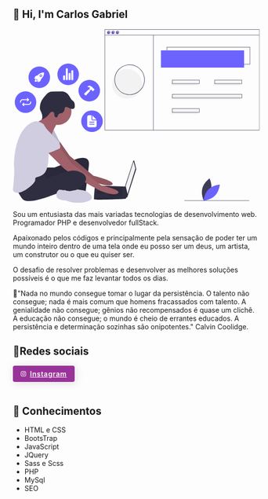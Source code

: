 ## 👋 Hi, I'm Carlos Gabriel

<svg width="100%" height="400" viewBox="0 0 1077 756" fill="none" xmlns="http://www.w3.org/2000/svg">
<g clip-path="url(#clip0)">
<path d="M864.146 702.423C857.161 729.021 832.687 745.643 832.687 745.643C832.687 745.643 819.536 719.141 826.521 692.543C833.506 665.945 857.98 649.323 857.98 649.323C857.98 649.323 871.13 675.825 864.146 702.423Z" fill="#3F3D56"/>
<path d="M853.552 696.797C833.989 716.124 831.801 745.628 831.801 745.628C831.801 745.628 861.329 743.796 880.892 724.469C900.454 705.142 902.643 675.638 902.643 675.638C902.643 675.638 873.114 677.469 853.552 696.797Z" fill="#6C63FF"/>
<path d="M144.734 601.808H181.575L272.363 566.283C272.363 566.283 336.836 539.967 331.573 589.966C326.31 639.965 317.099 707.069 317.099 707.069C317.099 707.069 288.152 693.912 272.363 697.859C256.574 701.806 267.1 617.597 267.1 617.597C267.1 617.597 138.155 679.438 126.313 671.544C114.471 663.649 111.84 608.387 111.84 608.387L144.734 601.808Z" fill="#2F2E41"/>
<path opacity="0.1" d="M144.734 601.808H181.575L272.363 566.283C272.363 566.283 336.836 539.967 331.573 589.966C326.31 639.965 317.099 707.069 317.099 707.069C317.099 707.069 288.152 693.912 272.363 697.859C256.574 701.806 267.1 617.597 267.1 617.597C267.1 617.597 138.155 679.438 126.313 671.544C114.471 663.649 111.84 608.387 111.84 608.387L144.734 601.808Z" fill="black"/>
<path d="M202.778 486.434L247.364 550.494L351.309 637.334C351.309 637.334 447.36 659.702 434.202 675.491C421.045 691.28 340.783 659.702 340.783 659.702C340.783 659.702 221.048 572.861 217.101 566.283C213.154 559.704 169.734 497.863 169.734 497.863L202.778 486.434Z" fill="#A0616A"/>
<path opacity="0.1" d="M202.778 486.434L247.364 550.494L351.309 637.334C351.309 637.334 447.36 659.702 434.202 675.491C421.045 691.28 340.783 659.702 340.783 659.702C340.783 659.702 221.048 572.861 217.101 566.283C213.154 559.704 169.734 497.863 169.734 497.863L202.778 486.434Z" fill="black"/>
<path d="M176.312 434.706L205.259 491.284C205.259 491.284 198.68 518.915 188.154 521.547C177.628 524.178 132.892 487.337 132.892 487.337L176.312 434.706Z" fill="#D0CDE1"/>
<path opacity="0.1" d="M176.312 434.706L205.259 491.284C205.259 491.284 198.68 518.915 188.154 521.547C177.628 524.178 132.892 487.337 132.892 487.337L176.312 434.706Z" fill="black"/>
<path d="M529.451 572.514L538.002 607.786C538.097 608.179 538.082 608.591 537.959 608.976L499.171 730.188C499.018 730.668 498.704 731.08 498.283 731.357C497.862 731.634 497.359 731.758 496.857 731.709C496.355 731.659 495.886 731.439 495.527 731.086C495.168 730.732 494.941 730.266 494.884 729.765L489.518 682.546C489.483 682.232 489.515 681.915 489.613 681.615L525.215 572.351C525.364 571.895 525.657 571.5 526.051 571.226C526.444 570.952 526.916 570.814 527.395 570.832C527.874 570.851 528.334 571.025 528.705 571.328C529.076 571.632 529.338 572.048 529.451 572.514Z" fill="#2F2E41"/>
<path d="M526.306 575.493L534.2 605.756L499.99 716.28L492.096 682.07L526.306 575.493Z" fill="#F2F2F2"/>
<path d="M353.941 739.964C355.256 743.911 490.78 738.648 492.096 737.332C493.243 735.684 494.213 733.92 494.99 732.069C496.227 729.437 497.359 726.806 497.359 726.806L492.096 684.201L357.888 679.438C357.888 679.438 354.533 715.543 353.848 732.069C353.677 736.24 353.677 739.174 353.941 739.964Z" fill="#2F2E41"/>
<path opacity="0.1" d="M474.991 689.965L477.622 726.806H418.413V689.965H474.991Z" fill="black"/>
<path opacity="0.1" d="M398.677 701.806L399.03 701.736L397.361 717.596H364.467V701.806H398.677Z" fill="black"/>
<path opacity="0.1" d="M353.941 739.964C355.256 743.911 490.78 738.648 492.096 737.332C493.243 735.684 494.213 733.92 494.99 732.069H353.848C353.677 736.24 353.677 739.174 353.941 739.964Z" fill="black"/>
<path d="M196.049 416.286C228.749 416.286 255.258 389.777 255.258 357.076C255.258 324.376 228.749 297.867 196.049 297.867C163.348 297.867 136.839 324.376 136.839 357.076C136.839 389.777 163.348 416.286 196.049 416.286Z" fill="#A0616A"/>
<path d="M192.102 409.707C192.102 409.707 172.365 443.917 168.418 462.337C164.471 480.758 109.208 425.496 109.208 425.496L101.972 406.417C101.972 406.417 153.944 382.076 149.997 362.339C146.05 342.603 192.102 409.707 192.102 409.707Z" fill="#A0616A"/>
<path d="M202.628 512.336L256.574 583.388L385.519 679.438C385.519 679.438 478.938 699.175 457.886 713.648C436.834 728.122 376.309 700.491 376.309 700.491C376.309 700.491 246.048 630.755 218.417 601.808C190.786 572.862 139.471 524.178 139.471 524.178L202.628 512.336Z" fill="#A0616A"/>
<path d="M130.261 622.861L146.05 647.86L240.281 618.214C260.957 611.71 283.629 614.103 301.968 625.657C318.415 636.018 328.941 652.465 305.257 676.807C257.89 725.49 226.312 699.175 226.312 699.175C226.312 699.175 67.104 774.173 40.7887 737.332C14.4734 700.491 13.1577 682.07 13.1577 682.07C13.1577 682.07 114.472 618.913 130.261 622.861Z" fill="#2F2E41"/>
<path d="M327.625 709.701C327.625 709.701 369.73 737.332 319.731 750.49C269.732 763.647 232.89 745.227 232.89 745.227C232.89 745.227 189.47 745.227 189.47 722.859C189.47 700.491 203.944 697.859 203.944 697.859L248.68 704.438C248.68 704.438 302.626 689.965 327.625 709.701Z" fill="#D0CDE1"/>
<path d="M244.621 342.182C248.651 343.978 252.647 346.105 257.029 346.626C261.41 347.148 266.399 345.618 268.472 341.723C269.592 339.619 269.72 337.145 269.772 334.762C269.931 327.537 269.408 319.726 264.83 314.135C261.916 310.576 257.662 308.333 254.646 304.861C252.485 302.373 251.047 299.358 249.498 296.449C243.632 285.432 234.947 274.844 222.876 271.668C217.836 270.341 212.548 270.406 207.337 270.48L176.94 270.909C172.02 270.978 167.026 271.059 162.317 272.482C152.533 275.441 145.409 283.668 138.884 291.537C134.003 297.423 129.109 303.371 125.446 310.083C120.194 319.879 117.538 330.857 117.732 341.97C117.691 344.82 118.059 347.662 118.824 350.408C119.72 352.926 120.829 355.363 122.141 357.692C127.841 368.889 131.226 382.874 124.806 393.674C135.958 389.119 146.992 383.146 154.348 373.607C157.639 369.339 160.22 364.343 164.606 361.212C168.992 358.08 176.138 357.809 178.952 362.405C179.919 364.264 180.417 366.331 180.403 368.427C180.608 371.877 180.602 375.46 182.065 378.591C183.528 381.722 187.012 384.248 190.339 383.312C196.067 381.698 195.519 372.906 199.931 368.912C203.282 365.878 208.452 366.458 212.757 365.081C217.773 363.477 221.536 359.132 223.681 354.322C225.311 350.666 225.287 341.099 228.371 339.119C232.239 336.636 241.036 340.583 244.621 342.182Z" fill="#2F2E41"/>
<path d="M97.2716 400.176C99.9352 399.465 102.74 399.472 105.4 400.197C113.846 402.464 132.78 408.467 136.839 417.601C142.103 429.443 160.523 447.864 160.523 447.864C160.523 447.864 185.523 472.863 180.26 489.968C174.997 507.073 155.26 526.81 155.26 526.81C155.26 526.81 160.523 608.387 134.208 629.439C107.893 650.492 97.3665 636.018 97.3665 655.755C97.3665 675.491 15.7892 737.332 0 699.175C0 699.175 7.89459 628.124 5.26306 603.124C2.66948 578.485 6.46634 424.759 97.2716 400.176Z" fill="#D0CDE1"/>
<path d="M139.471 433.39C139.471 433.39 219.733 492.6 205.259 517.599C205.259 517.599 156.576 541.283 146.05 539.967C135.524 538.652 94.7351 492.6 84.2089 488.653C73.6828 484.705 68.4198 413.654 139.471 433.39Z" fill="#D0CDE1"/>
<path d="M498.064 302.458C533.962 302.458 563.064 273.356 563.064 237.458C563.064 201.559 533.962 172.458 498.064 172.458C462.165 172.458 433.064 201.559 433.064 237.458C433.064 273.356 462.165 302.458 498.064 302.458Z" fill="#F2F2F2"/>
<path d="M1034.93 153.041H670.681V76.8212H1034.93V153.041ZM672.286 151.436H1033.33V78.4258H672.286V151.436Z" fill="#3F3D56"/>
<path d="M1008.45 92.0651H645.809V166.68H1008.45V92.0651Z" fill="#6C63FF"/>
<path d="M416.565 20.8601C419.667 20.8601 422.181 18.3456 422.181 15.2439C422.181 12.1421 419.667 9.62762 416.565 9.62762C413.463 9.62762 410.949 12.1421 410.949 15.2439C410.949 18.3456 413.463 20.8601 416.565 20.8601Z" fill="#6C63FF"/>
<path d="M435.82 20.8601C438.922 20.8601 441.437 18.3456 441.437 15.2439C441.437 12.1421 438.922 9.62762 435.82 9.62762C432.719 9.62762 430.204 12.1421 430.204 15.2439C430.204 18.3456 432.719 20.8601 435.82 20.8601Z" fill="#6C63FF"/>
<path d="M455.076 20.8601C458.178 20.8601 460.692 18.3456 460.692 15.2439C460.692 12.1421 458.178 9.62762 455.076 9.62762C451.974 9.62762 449.46 12.1421 449.46 15.2439C449.46 18.3456 451.974 20.8601 455.076 20.8601Z" fill="#6C63FF"/>
<path d="M1076.06 439.666H400.519V0H1076.06V439.666ZM402.123 438.061H1074.46V1.60462H402.123V438.061Z" fill="#3F3D56"/>
<path d="M1075.26 24.338H401.321V25.9427H1075.26V24.338Z" fill="#3F3D56"/>
<path d="M418.17 19.2554C416.9 19.2554 415.659 18.879 414.604 18.1737C413.548 17.4685 412.726 16.466 412.24 15.2932C411.754 14.1204 411.627 12.8298 411.874 11.5848C412.122 10.3397 412.733 9.19605 413.631 8.29841C414.529 7.40077 415.672 6.78947 416.917 6.54181C418.162 6.29415 419.453 6.42126 420.626 6.90706C421.799 7.39286 422.801 8.21554 423.506 9.27105C424.212 10.3266 424.588 11.5675 424.588 12.837C424.586 14.5386 423.909 16.1701 422.706 17.3733C421.503 18.5766 419.871 19.2535 418.17 19.2554ZM418.17 8.0231C417.218 8.0231 416.287 8.30543 415.495 8.83438C414.704 9.36334 414.087 10.1152 413.722 10.9948C413.358 11.8744 413.263 12.8423 413.448 13.7761C413.634 14.7099 414.092 15.5676 414.766 16.2409C415.439 16.9141 416.297 17.3726 417.23 17.5583C418.164 17.7441 419.132 17.6487 420.012 17.2844C420.891 16.92 421.643 16.303 422.172 15.5114C422.701 14.7198 422.983 13.7891 422.983 12.837C422.982 11.5607 422.474 10.3371 421.572 9.43469C420.669 8.53223 419.446 8.02458 418.17 8.0231V8.0231Z" fill="#3F3D56"/>
<path d="M437.425 19.2554C436.156 19.2554 434.915 18.879 433.859 18.1737C432.804 17.4685 431.981 16.466 431.495 15.2932C431.009 14.1204 430.882 12.8298 431.13 11.5848C431.378 10.3397 431.989 9.19605 432.887 8.29841C433.784 7.40077 434.928 6.78947 436.173 6.54181C437.418 6.29415 438.708 6.42126 439.881 6.90706C441.054 7.39286 442.057 8.21554 442.762 9.27105C443.467 10.3266 443.844 11.5675 443.844 12.837C443.842 14.5386 443.165 16.1701 441.961 17.3733C440.758 18.5766 439.127 19.2535 437.425 19.2554V19.2554ZM437.425 8.0231C436.473 8.0231 435.542 8.30543 434.751 8.83438C433.959 9.36334 433.342 10.1152 432.978 10.9948C432.613 11.8744 432.518 12.8423 432.704 13.7761C432.889 14.7099 433.348 15.5676 434.021 16.2409C434.694 16.9141 435.552 17.3726 436.486 17.5583C437.42 17.7441 438.388 17.6487 439.267 17.2844C440.147 16.92 440.899 16.303 441.428 15.5114C441.957 14.7198 442.239 13.7891 442.239 12.837C442.237 11.5607 441.73 10.3371 440.827 9.43469C439.925 8.53223 438.701 8.02458 437.425 8.0231V8.0231Z" fill="#3F3D56"/>
<path d="M456.681 19.2554C455.411 19.2554 454.17 18.879 453.115 18.1737C452.059 17.4685 451.236 16.466 450.751 15.2932C450.265 14.1204 450.138 12.8298 450.385 11.5848C450.633 10.3397 451.244 9.19606 452.142 8.29841C453.04 7.40077 454.183 6.78947 455.428 6.54181C456.673 6.29415 457.964 6.42126 459.137 6.90706C460.31 7.39285 461.312 8.21552 462.017 9.27103C462.723 10.3265 463.099 11.5675 463.099 12.8369C463.097 14.5386 462.42 16.1701 461.217 17.3733C460.014 18.5766 458.382 19.2535 456.681 19.2554V19.2554ZM456.681 8.0231C455.728 8.0231 454.798 8.30543 454.006 8.83438C453.214 9.36333 452.597 10.1152 452.233 10.9948C451.869 11.8744 451.773 12.8423 451.959 13.7761C452.145 14.7099 452.603 15.5676 453.277 16.2409C453.95 16.9141 454.808 17.3726 455.741 17.5583C456.675 17.7441 457.643 17.6487 458.523 17.2844C459.402 16.92 460.154 16.303 460.683 15.5114C461.212 14.7198 461.494 13.789 461.494 12.837C461.493 11.5607 460.985 10.3371 460.083 9.43469C459.18 8.53224 457.957 8.02458 456.681 8.0231V8.0231Z" fill="#3F3D56"/>
<path d="M613.714 25.1404H612.109V439.486H613.714V25.1404Z" fill="#3F3D56"/>
<path d="M806.672 228.859H688.733V244.905H806.672V228.859Z" fill="#F2F2F2"/>
<path d="M992.006 228.859H874.067V244.905H992.006V228.859Z" fill="#F2F2F2"/>
<path d="M813.893 237.684H694.349V220.033H813.893V237.684ZM695.954 236.08H812.289V221.638H695.954V236.08Z" fill="#3F3D56"/>
<path d="M806.672 353.217H688.733V369.263H806.672V353.217Z" fill="#F2F2F2"/>
<path d="M813.893 362.042H694.349V344.392H813.893V362.042ZM695.954 360.438H812.289V345.996H695.954V360.438Z" fill="#3F3D56"/>
<path d="M992.407 289.433H689.134V305.479H992.407V289.433Z" fill="#F2F2F2"/>
<path d="M999.628 299.863H694.75V282.212H999.628V299.863ZM696.355 298.259H998.023V283.817H696.355V298.259Z" fill="#3F3D56"/>
<path d="M999.227 237.684H879.683V220.033H999.227V237.684ZM881.287 236.08H997.622V221.638H881.287V236.08Z" fill="#3F3D56"/>
<path d="M509.064 285.458C496.01 285.458 483.25 281.587 472.396 274.335C461.542 267.083 453.083 256.775 448.088 244.715C443.092 232.655 441.785 219.385 444.332 206.582C446.879 193.779 453.164 182.019 462.395 172.789C471.625 163.559 483.385 157.273 496.188 154.726C508.99 152.179 522.261 153.487 534.321 158.482C546.381 163.477 556.689 171.937 563.941 182.79C571.193 193.644 575.064 206.404 575.064 219.458C575.044 236.956 568.084 253.732 555.711 266.105C543.338 278.478 526.562 285.438 509.064 285.458ZM509.064 155.458C496.406 155.458 484.032 159.211 473.507 166.244C462.982 173.276 454.779 183.272 449.935 194.966C445.091 206.661 443.824 219.529 446.293 231.944C448.763 244.359 454.858 255.762 463.809 264.713C472.759 273.663 484.163 279.759 496.578 282.228C508.993 284.698 521.861 283.43 533.555 278.586C545.25 273.742 555.245 265.539 562.278 255.014C569.31 244.49 573.064 232.116 573.064 219.458C573.044 202.49 566.295 186.223 554.297 174.224C542.299 162.226 526.032 155.477 509.064 155.458Z" fill="#3F3D56"/>
<path d="M1031.06 744.458H748.064V746.458H1031.06V744.458Z" fill="#3F3D56"/>
<rect x="194" y="149" width="94" height="94" rx="47" fill="#6C63FF"/>
<path d="M224.959 221.08H221.554C220.877 221.08 220.227 220.811 219.748 220.332C219.269 219.853 219 219.203 219 218.526V203.202C219 202.524 219.269 201.875 219.748 201.396C220.227 200.917 220.877 200.648 221.554 200.648H224.959C225.637 200.648 226.286 200.917 226.765 201.396C227.244 201.875 227.513 202.524 227.513 203.202V218.526C227.513 219.203 227.244 219.853 226.765 220.332C226.286 220.811 225.637 221.08 224.959 221.08V221.08Z" fill="white"/>
<path d="M248.796 221.08H245.391C244.714 221.08 244.064 220.811 243.585 220.332C243.106 219.853 242.837 219.203 242.837 218.526V192.986C242.837 192.308 243.106 191.659 243.585 191.18C244.064 190.701 244.714 190.432 245.391 190.432H248.796C249.474 190.432 250.123 190.701 250.602 191.18C251.081 191.659 251.35 192.308 251.35 192.986V218.526C251.35 219.203 251.081 219.853 250.602 220.332C250.123 220.811 249.474 221.08 248.796 221.08V221.08Z" fill="white"/>
<path d="M260.715 221.08H257.31C256.632 221.08 255.983 220.811 255.504 220.332C255.025 219.853 254.756 219.203 254.756 218.526V181.067C254.756 180.39 255.025 179.74 255.504 179.261C255.983 178.782 256.632 178.513 257.31 178.513H260.715C261.392 178.513 262.042 178.782 262.521 179.261C263 179.74 263.269 180.39 263.269 181.067V218.526C263.269 219.203 263 219.853 262.521 220.332C262.042 220.811 261.392 221.08 260.715 221.08V221.08Z" fill="white"/>
<path d="M236.878 221.08H233.473C232.795 221.08 232.146 220.811 231.667 220.332C231.188 219.853 230.919 219.203 230.919 218.526V172.554C230.919 171.877 231.188 171.227 231.667 170.748C232.146 170.269 232.795 170 233.473 170H236.878C237.555 170 238.205 170.269 238.684 170.748C239.163 171.227 239.432 171.877 239.432 172.554V218.526C239.432 218.861 239.366 219.193 239.238 219.503C239.109 219.813 238.921 220.095 238.684 220.332C238.447 220.569 238.165 220.757 237.855 220.885C237.545 221.014 237.213 221.08 236.878 221.08V221.08Z" fill="white"/>
<rect x="286" y="220" width="94" height="94" rx="47" fill="#6C63FF"/>
<path d="M335.614 265.642L333.181 263.208C332.624 262.65 331.869 262.336 331.081 262.334C330.292 262.332 329.535 262.642 328.975 263.197L312.06 278.807C311.44 279.357 311.06 280.128 311.003 280.956C310.985 281.366 311.052 281.777 311.2 282.16C311.347 282.544 311.572 282.893 311.861 283.186L315.495 286.86L315.502 286.867C316.063 287.427 316.823 287.742 317.616 287.745H317.726C318.136 287.722 318.538 287.618 318.909 287.439C319.279 287.261 319.611 287.011 319.885 286.704L335.604 269.866C336.166 269.31 336.483 268.553 336.486 267.762C336.49 266.971 336.179 266.211 335.622 265.65L335.614 265.642Z" fill="white"/>
<path d="M355.167 260.723L355.138 260.694L351.945 257.533C351.758 257.347 351.536 257.199 351.291 257.099C351.047 256.999 350.785 256.948 350.521 256.95C350.093 256.95 349.676 257.085 349.329 257.336C349.329 257.296 349.335 257.256 349.338 257.222C349.467 256.406 349.295 255.571 348.853 254.872C348.15 253.924 347.377 253.029 346.542 252.194L346.535 252.187C344.201 249.947 341.457 248.177 338.455 246.974C336.885 246.33 335.205 245.999 333.509 246C331.313 245.981 329.179 246.728 327.475 248.114C326.99 248.577 326.548 249.083 326.154 249.625C325.966 249.885 325.866 250.199 325.87 250.52C325.875 250.841 325.983 251.152 326.178 251.407C326.373 251.661 326.645 251.846 326.954 251.934C327.263 252.022 327.592 252.007 327.892 251.893C328.153 251.795 328.42 251.714 328.691 251.648C329.256 251.529 329.835 251.492 330.41 251.541C331.603 251.665 332.746 252.084 333.736 252.761C334.291 253.228 334.733 253.816 335.027 254.479C335.322 255.142 335.462 255.864 335.437 256.589C335.024 257.768 334.391 258.858 333.574 259.802C333.356 260.089 333.249 260.446 333.274 260.806C333.299 261.166 333.453 261.504 333.709 261.759L336.915 264.965C337.185 265.235 337.547 265.392 337.929 265.402C338.31 265.413 338.681 265.277 338.965 265.023C339.872 264.213 341.253 262.993 341.735 262.693C342.148 262.417 342.615 262.233 343.105 262.153C343.47 262.117 343.837 262.195 344.157 262.375C344.159 262.391 344.157 262.407 344.152 262.422C344.147 262.437 344.139 262.451 344.128 262.463L343.959 262.625L343.931 262.651C343.554 263.026 343.342 263.536 343.341 264.067C343.34 264.599 343.55 265.11 343.925 265.486L343.935 265.496L347.128 268.656C347.315 268.842 347.537 268.99 347.781 269.09C348.026 269.19 348.287 269.24 348.551 269.238C349.082 269.239 349.591 269.032 349.97 268.661L355.141 263.553C355.159 263.535 355.176 263.516 355.193 263.498C355.54 263.117 355.73 262.62 355.725 262.105C355.721 261.59 355.521 261.096 355.167 260.723Z" fill="white"/>
<rect x="298" y="353" width="94" height="94" rx="47" fill="#6C63FF"/>
<path d="M364.75 396.483H348.357C346.866 396.483 345.436 395.891 344.382 394.837C343.328 393.783 342.736 392.353 342.736 390.862V374.468C342.736 374.407 342.724 374.346 342.7 374.289C342.677 374.232 342.642 374.181 342.599 374.137C342.555 374.094 342.503 374.059 342.447 374.036C342.39 374.012 342.329 374 342.267 374H331.494C329.507 374 327.6 374.79 326.195 376.195C324.79 377.6 324 379.507 324 381.494V418.966C324 420.953 324.79 422.86 326.195 424.265C327.6 425.671 329.507 426.46 331.494 426.46H357.724C359.712 426.46 361.618 425.671 363.024 424.265C364.429 422.86 365.219 420.953 365.219 418.966V396.951C365.219 396.89 365.207 396.829 365.183 396.772C365.16 396.715 365.125 396.664 365.082 396.62C365.038 396.577 364.986 396.542 364.93 396.519C364.873 396.495 364.812 396.483 364.75 396.483V396.483ZM353.977 415.219H335.241C334.745 415.219 334.268 415.021 333.917 414.67C333.565 414.319 333.368 413.842 333.368 413.345C333.368 412.848 333.565 412.372 333.917 412.02C334.268 411.669 334.745 411.472 335.241 411.472H353.977C354.474 411.472 354.951 411.669 355.302 412.02C355.653 412.372 355.851 412.848 355.851 413.345C355.851 413.842 355.653 414.319 355.302 414.67C354.951 415.021 354.474 415.219 353.977 415.219ZM353.977 405.851H335.241C334.745 405.851 334.268 405.653 333.917 405.302C333.565 404.951 333.368 404.474 333.368 403.977C333.368 403.48 333.565 403.004 333.917 402.652C334.268 402.301 334.745 402.104 335.241 402.104H353.977C354.474 402.104 354.951 402.301 355.302 402.652C355.653 403.004 355.851 403.48 355.851 403.977C355.851 404.474 355.653 404.951 355.302 405.302C354.951 405.653 354.474 405.851 353.977 405.851Z" fill="white"/>
<path d="M363.722 392.336L346.882 375.496C346.849 375.464 346.808 375.442 346.763 375.433C346.717 375.424 346.67 375.428 346.628 375.446C346.585 375.464 346.548 375.494 346.523 375.532C346.497 375.57 346.483 375.615 346.483 375.662V390.862C346.483 391.359 346.68 391.836 347.032 392.187C347.383 392.538 347.86 392.736 348.357 392.736H363.557C363.603 392.736 363.648 392.722 363.687 392.696C363.725 392.67 363.755 392.634 363.773 392.591C363.79 392.548 363.795 392.501 363.786 392.456C363.777 392.411 363.755 392.369 363.722 392.336L363.722 392.336Z" fill="white"/>
<rect x="68" y="162" width="94" height="94" rx="47" fill="#6C63FF"/>
<path d="M121.702 199.646C121.125 199.646 120.567 199.846 120.122 200.212C119.677 200.578 119.372 201.087 119.26 201.652C119.148 202.217 119.235 202.804 119.507 203.312C119.779 203.82 120.218 204.218 120.751 204.438C121.283 204.658 121.876 204.687 122.427 204.52C122.978 204.352 123.455 203.999 123.775 203.519C124.095 203.04 124.238 202.465 124.182 201.891C124.125 201.318 123.871 200.782 123.464 200.374C123.232 200.143 122.957 199.96 122.655 199.835C122.353 199.71 122.029 199.645 121.702 199.646Z" fill="white"/>
<path d="M135.568 189.685V189.677C135.49 189.331 135.316 189.014 135.066 188.762C134.817 188.509 134.501 188.332 134.156 188.249C131.375 187.571 127 188.294 122.152 190.235C117.49 192.047 113.225 194.748 109.593 198.188C108.601 199.174 107.679 200.229 106.835 201.345C104.97 201.216 103.1 201.517 101.369 202.223C95.9806 204.595 94.4417 210.663 94.032 213.155C93.9728 213.509 93.9959 213.872 94.0999 214.216C94.2038 214.559 94.3856 214.874 94.6311 215.136C94.8766 215.398 95.1792 215.6 95.5154 215.725C95.8516 215.851 96.2124 215.898 96.5695 215.861H96.5816L102.584 215.206C102.592 215.283 102.6 215.353 102.607 215.417C102.684 216.149 103.01 216.831 103.53 217.351L106.46 220.282C106.979 220.803 107.661 221.13 108.393 221.207L108.593 221.228L107.94 227.224V227.236C107.908 227.54 107.937 227.848 108.025 228.142C108.112 228.436 108.257 228.709 108.45 228.947C108.643 229.185 108.881 229.382 109.151 229.528C109.42 229.674 109.716 229.765 110.021 229.796C110.093 229.804 110.165 229.808 110.237 229.809C110.367 229.809 110.496 229.798 110.624 229.777C113.13 229.374 119.196 227.854 121.561 222.436C122.262 220.711 122.563 218.85 122.443 216.992C123.563 216.149 124.622 215.228 125.611 214.234C129.048 210.636 131.752 206.404 133.572 201.773C135.503 196.98 136.23 192.573 135.568 189.685ZM125.577 206.006C124.811 206.773 123.834 207.296 122.77 207.508C121.706 207.72 120.603 207.612 119.601 207.198C118.598 206.783 117.741 206.08 117.138 205.179C116.535 204.277 116.213 203.217 116.212 202.132C116.212 201.047 116.533 199.987 117.135 199.085C117.737 198.182 118.594 197.479 119.596 197.063C120.598 196.648 121.7 196.539 122.764 196.75C123.828 196.961 124.806 197.483 125.573 198.249L125.577 198.253C126.605 199.266 127.189 200.645 127.2 202.088C127.211 203.531 126.648 204.919 125.635 205.947L125.577 206.006Z" fill="white"/>
<path d="M106.124 221.077C105.763 221.033 105.398 221.121 105.097 221.326C104.501 221.734 103.902 222.138 103.297 222.53C103.035 222.699 102.723 222.775 102.412 222.746C102.101 222.716 101.81 222.583 101.584 222.368C101.358 222.152 101.21 221.867 101.166 221.558C101.121 221.249 101.182 220.934 101.337 220.664L102.471 218.704C102.633 218.467 102.724 218.188 102.731 217.901C102.739 217.614 102.663 217.331 102.514 217.085C102.365 216.84 102.148 216.643 101.889 216.517C101.631 216.392 101.342 216.344 101.057 216.379C99.7981 216.539 98.6283 217.112 97.7314 218.009C97.3899 218.351 96.3512 219.391 95.7922 223.353C95.6331 224.49 95.5328 225.636 95.4917 226.784C95.4867 226.98 95.5203 227.175 95.5906 227.358C95.661 227.541 95.7667 227.709 95.9018 227.851C96.0369 227.993 96.1986 228.107 96.3777 228.187C96.5569 228.266 96.7501 228.31 96.9461 228.315C96.959 228.315 96.9719 228.315 96.9849 228.315H97.0222C98.1713 228.275 99.3176 228.175 100.456 228.017C104.42 227.457 105.46 226.417 105.801 226.076C106.702 225.178 107.274 224.003 107.424 222.74C107.472 222.347 107.362 221.952 107.118 221.64C106.874 221.328 106.517 221.126 106.124 221.077V221.077Z" fill="white"/>
<rect x="8" y="270" width="94" height="94" rx="47" fill="#6C63FF"/>
<path d="M62.715 313.925C62.3461 313.925 61.9854 313.815 61.6786 313.61C61.3718 313.405 61.1327 313.114 60.9915 312.773C60.8503 312.432 60.8134 312.057 60.8853 311.695C60.9573 311.333 61.135 311.001 61.3959 310.74L65.6734 306.462L61.3959 302.185C61.046 301.835 60.8495 301.36 60.8495 300.866C60.8495 300.371 61.046 299.896 61.3959 299.546C61.7457 299.197 62.2203 299 62.715 299C63.2098 299 63.6843 299.197 64.0342 299.546L69.631 305.143C69.8042 305.316 69.9416 305.522 70.0354 305.748C70.1292 305.975 70.1774 306.217 70.1774 306.462C70.1774 306.707 70.1292 306.95 70.0354 307.176C69.9416 307.403 69.8042 307.608 69.631 307.781L64.0342 313.378C63.8611 313.552 63.6555 313.689 63.4291 313.783C63.2028 313.877 62.9601 313.925 62.715 313.925Z" fill="white"/>
<path d="M32.8656 319.522C32.6206 319.522 32.378 319.473 32.1517 319.38C31.9253 319.286 31.7196 319.148 31.5464 318.975C31.3732 318.802 31.2358 318.596 31.142 318.37C31.0482 318.144 31 317.901 31 317.656V315.79C31.0146 312.827 32.1979 309.989 34.2927 307.893C36.3876 305.798 39.2248 304.613 42.188 304.597H66.4462C66.941 304.597 67.4156 304.793 67.7654 305.143C68.1153 305.493 68.3118 305.968 68.3118 306.462C68.3118 306.957 68.1153 307.432 67.7654 307.782C67.4156 308.131 66.941 308.328 66.4462 308.328H42.1936C40.2171 308.34 38.3249 309.13 36.9278 310.529C35.5308 311.927 34.7414 313.819 34.7312 315.796V317.656C34.7312 317.901 34.6829 318.143 34.5892 318.37C34.4954 318.596 34.358 318.802 34.1848 318.975C34.0115 319.148 33.8059 319.286 33.5795 319.38C33.3532 319.473 33.1106 319.522 32.8656 319.522V319.522Z" fill="white"/>
<path d="M47.7903 334.446C47.5453 334.446 47.3026 334.398 47.0762 334.305C46.8499 334.211 46.6442 334.073 46.4712 333.9L40.8744 328.303C40.7012 328.13 40.5637 327.924 40.47 327.698C40.3762 327.471 40.3279 327.229 40.3279 326.984C40.3279 326.739 40.3762 326.496 40.47 326.27C40.5637 326.044 40.7012 325.838 40.8744 325.665L46.4712 320.068C46.8212 319.719 47.2955 319.522 47.79 319.523C48.2845 319.523 48.7586 319.719 49.1083 320.069C49.4579 320.419 49.6544 320.893 49.6547 321.387C49.6549 321.882 49.4588 322.356 49.1095 322.706L44.832 326.984L49.1095 331.261C49.3704 331.522 49.548 331.855 49.62 332.217C49.692 332.579 49.6551 332.954 49.5139 333.294C49.3727 333.635 49.1336 333.927 48.8268 334.132C48.52 334.337 48.1593 334.446 47.7903 334.446Z" fill="white"/>
<path d="M44.0591 328.849C43.5643 328.849 43.0898 328.653 42.74 328.303C42.3901 327.953 42.1935 327.479 42.1935 326.984C42.1935 326.489 42.3901 326.015 42.74 325.665C43.0898 325.315 43.5643 325.118 44.0591 325.118H68.3118C70.2883 325.106 72.1804 324.316 73.5775 322.918C74.9745 321.519 75.7639 319.627 75.7741 317.65V315.79C75.7741 315.295 75.9707 314.821 76.3205 314.471C76.6704 314.121 77.1449 313.925 77.6397 313.925C78.1345 313.925 78.609 314.121 78.9589 314.471C79.3088 314.821 79.5053 315.295 79.5053 315.79V317.656C79.4907 320.619 78.3074 323.457 76.2126 325.553C74.1177 327.649 71.2805 328.833 68.3173 328.849L44.0591 328.849Z" fill="white"/>
</g>
<defs>
<clipPath id="clip0">
<rect width="1076.06" height="755.228" fill="white"/>
</clipPath>
</defs>
</svg>

Sou um entusiasta das mais variadas tecnologias de desenvolvimento web. Programador PHP e desenvolvedor fullStack.

Apaixonado pelos códigos e principalmente pela sensação de poder ter um mundo inteiro dentro de uma tela onde eu posso ser um deus, um artista, um construtor ou o que eu quiser ser.

O desafio de resolver problemas e desenvolver as melhores soluções possíveis é o que me faz levantar todos os dias.

🌟"Nada no mundo consegue tomar o lugar da persistência. O talento não consegue; nada é mais comum que homens fracassados com talento. A genialidade não consegue; gênios não recompensados é quase um clichê. A educação não consegue; o mundo é cheio de errantes educados. A persistência e determinação sozinhas são onipotentes." Calvin Coolidge.

## 🤝Redes sociais
<a href="https://www.instagram.com/cgabrieldev/" style="background:#993399;border:none;padding:8px 16px;border-radius:4px;cursor:pointer;box-shadow:2px 2px 18px rgba(0, 0, 0, 0.12);display:flex;gap:8px;color:white;font-weight:600;letter-spacing:0.8px;width:94px">
    <svg width="18" height="18" viewBox="0 0 47 47" fill="none" xmlns="http://www.w3.org/2000/svg">
<path d="M23.6211 4.27133C29.834 4.27133 30.6106 4.27132 33.1345 4.46548C39.5415 4.65963 42.4538 7.76604 42.6479 13.9789C42.8421 16.5028 42.8421 17.0853 42.8421 23.2981C42.8421 29.511 42.8421 30.2876 42.6479 32.6174C42.4538 38.8302 39.3474 41.9366 33.1345 42.1308C30.6106 42.3249 30.0281 42.3249 23.6211 42.3249C17.4083 42.3249 16.6317 42.3249 14.3019 42.1308C7.89489 41.9366 4.98263 38.8302 4.78847 32.6174C4.59432 30.0934 4.59432 29.511 4.59432 23.2981C4.59432 17.0853 4.59432 16.3087 4.78847 13.9789C4.98263 7.76604 8.08904 4.65963 14.3019 4.46548C16.6317 4.27132 17.4083 4.27133 23.6211 4.27133ZM23.6211 0C17.2141 0 16.4375 0 14.1077 0.194151C5.56508 0.582453 0.905451 5.24208 0.517149 13.7847C0.322998 16.1145 0.322998 16.8911 0.322998 23.2981C0.322998 29.7051 0.322998 30.4817 0.517149 32.8115C0.905451 41.3542 5.56508 46.0138 14.1077 46.4021C16.4375 46.5963 17.2141 46.5963 23.6211 46.5963C30.0281 46.5963 30.8047 46.5963 33.1345 46.4021C41.6772 46.0138 46.3368 41.3542 46.7251 32.8115C46.9193 30.4817 46.9193 29.7051 46.9193 23.2981C46.9193 16.8911 46.9193 16.1145 46.7251 13.7847C46.3368 5.24208 41.6772 0.582453 33.1345 0.194151C30.8047 0 30.0281 0 23.6211 0ZM23.6211 11.2608C17.02 11.2608 11.5838 16.697 11.5838 23.2981C11.5838 29.8993 17.02 35.3355 23.6211 35.3355C30.2223 35.3355 35.6585 29.8993 35.6585 23.2981C35.6585 16.697 30.2223 11.2608 23.6211 11.2608ZM23.6211 31.0642C19.3498 31.0642 15.8551 27.5695 15.8551 23.2981C15.8551 19.0268 19.3498 15.5321 23.6211 15.5321C27.8925 15.5321 31.3872 19.0268 31.3872 23.2981C31.3872 27.5695 27.8925 31.0642 23.6211 31.0642ZM36.0468 8.15435C34.4936 8.15435 33.3287 9.31925 33.3287 10.8725C33.3287 12.4257 34.4936 13.5906 36.0468 13.5906C37.6 13.5906 38.7649 12.4257 38.7649 10.8725C38.7649 9.31925 37.6 8.15435 36.0468 8.15435Z" fill="white"/>
</svg>
Instagram
</a>
<br/>

## 🚀 Conhecimentos

- HTML e CSS
- BootsTrap
- JavaScript
- JQuery
- Sass e Scss
- PHP
- MySql
- SEO


